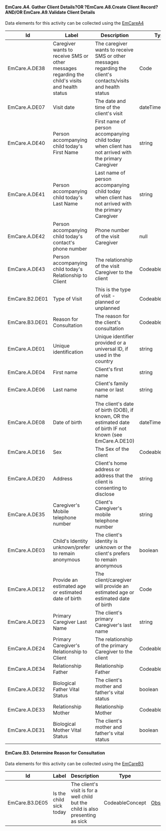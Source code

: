 
#### EmCare.A4. Gather Client Details?OR ?EmCare.A8.Create Client Record?AND/OR EmCare.A9.Validate Client Details

Data elements for this activity can be collected using the [EmCareA4](Questionnaire-EmCareA4.html)

|Id|Label|Description|Type|Profile Path|
|---|---|---|---|---|
|EmCare.A.DE38|Caregiver wants to receive SMS or other messages regarding the child's visits and health status|The caregiver wants to receive SMS or other messages regarding the client's contacts/visits and health status|Code|[CommunicationRequest.medium.sms](StructureDefinition-emcare-a-de38.html)|
|EmCare.A.DE07|Visit date|The date and time of the client's visit|dateTime|[Encounter.period.start](StructureDefinition-emcare-encounter.html)|
|EmCare.A.DE40|Person accompanying child today's First Name|First name of person accompanying child today when client has not arrived with the primary Caregiver|string|[RelatedPerson.name.given](StructureDefinition-emcare-encounter.html)|
|EmCare.A.DE41|Person accompanying child today's Last Name|Last name of person accompanying child today when client has not arrived with the primary Caregiver|string|[RelatedPerson.name.family](StructureDefinition-emcare-encounter.html)|
|EmCare.A.DE42|Person accompanying child today's contact's phone number|Phone number of the visit Caregiver|null|[RelatedPerson.telecom.contactPoint.system.phone](StructureDefinition-emcare-encounter.html)|
|EmCare.A.DE43|Person accompanying child today's Relationship to Client|The relationship of the visit Caregiver to the client|CodeableConcept|[RelatedPerson.relationship](StructureDefinition-emcare-encounter.html)|
|EmCare.B2.DE01|Type of Visit|This is the type of visit - planned or unplanned|CodeableConcept|[Encounter.type](StructureDefinition-emcare-encounter.html)|
|EmCare.B3.DE01|Reason for Consultation|The reason for the client's consultation|CodeableConcept|[Encounter.reasonCode](StructureDefinition-emcare-encounter.html)|
|EmCare.A.DE01|Unique identification|Unique identifier provided or a universal ID, if used in the country|string|[Patient.identifier.id.value](StructureDefinition-emcare-patient.html)|
|EmCare.A.DE04|First name|Client's first name|string|[Patient.name.given](StructureDefinition-emcare-patient.html)|
|EmCare.A.DE06|Last name|Client's family name or last name|string|[Patient.name.family](StructureDefinition-emcare-patient.html)|
|EmCare.A.DE08|Date of birth|The client's date of birth (DOB), if known, OR the estimated date of birth IF not known (see EmCare.A.DE10)|dateTime|[Patient.birthDate](StructureDefinition-emcare-patient.html)|
|EmCare.A.DE16|Sex|The Sex of the client|CodeableConcept|[Patient.gender](StructureDefinition-emcare-patient.html)|
|EmCare.A.DE20|Address|Client's home address or address that the client is consenting to disclose|string|[Patient.address.line](StructureDefinition-emcare-patient.html)|
|EmCare.A.DE35|Caregiver's Mobile telephone number|Client's Caregiver's mobile telephone number|string|[RelatedPerson.telecom.value](StructureDefinition-emcare-patient.html)|
|EmCare.A.DE03|Child's Identity unknown/prefer to remain anonymous|The client's identity is unknown or the client's prefers to remain anonymous|boolean|[Patient.identifier.unknown](StructureDefinition-emcare-patient.html)|
|EmCare.A.DE12|Provide an estimated age or estimated date of birth|The client/caregiver will provide an estimated age or estimated date of birth|Code|[Patient.birthDateEstimator](StructureDefinition-emcare-patient.html)|
|EmCare.A.DE23|Primary Caregiver Last Name|The client's primary Caregiver's last name|string|[RelatedPerson.name.family](StructureDefinition-emcare-relatedperson-caregiver.html)|
|EmCare.A.DE24|Primary Caregiver's Relationship to Client|The relationship of the primary Caregiver to the client|CodeableConcept|[RelatedPerson.relationship](StructureDefinition-emcare-relatedperson-caregiver.html)|
|EmCare.A.DE34|Relationship Father|Relationship Father|CodeableConcept|[RelatedPerson.relationship](StructureDefinition-emcare-relatedperson-father.html)|
|EmCare.A.DE32|Biological Father Vital Status|The client's mother and father's vital status|boolean|[RelatedPerson.vitalStatus](StructureDefinition-emcare-relatedperson-father.html)|
|EmCare.A.DE33|Relationship Mother|Relationship Mother|CodeableConcept|[RelatedPerson.relationship](StructureDefinition-emcare-relatedperson-mother.html)|
|EmCare.A.DE31|Biological Mother Vital Status|The client's mother and father's vital status|boolean|[RelatedPerson.vitalStatus](StructureDefinition-emcare-relatedperson-mother.html)|

#### EmCare.B3. Determine Reason for Consultation

Data elements for this activity can be collected using the [EmCareB3](Questionnaire-EmCareB3.html)

|Id|Label|Description|Type|Profile Path|
|---|---|---|---|---|
|EmCare.B3.DE05|Is the child sick today|The client's visit is for a well child but the child is also presenting as sick|CodeableConcept|[Observation.value[x]](StructureDefinition-emcare-observation.html)|
